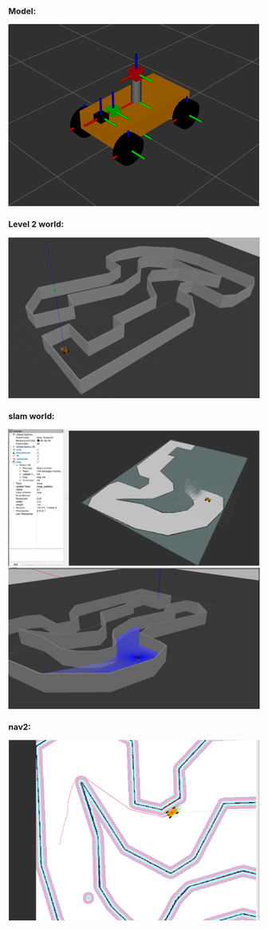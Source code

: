### Model:
![](photos/model.png)
### Level 2 world:
![](photos/level2.png)
### slam world:
![](photos/lev2.png) ![](photos/lev2g.png)
### nav2:
![](photos/res.png)
